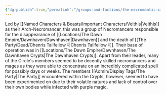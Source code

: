 ```yaml
---
{"dg-publish":true,"permalink":"/groups-and-factions/the-necromantic-circle-of-dawnhaven/","tags":["Groups"],"noteIcon":"","created":"2024-11-26T17:09:54.245+00:00","updated":"2024-12-31T21:58:53.930+00:00"}
---
```


Led by [[Named Characters & Beasts/Important Characters/Velthis\|Velthis]] as their Arch-Necromancer, this was a group of Necromancers responsible for the disappearance of [[Locations/The Dawn Empire/Dawnhaven/Dawnhaven\|Dawnhaven]] and the death of [[The Party/Dead/Chenris Tallfellow ‡\|Chenris Tallfellow ‡]]. Their base of operation was in [[Locations/The Dawn Empire/Dawnhaven/The Dawnhaven Crypts\|The Dawnhaven Crypts]]. Apart from their leader, many of the Circle's members seemed to be decently skilled necromancers and mages as they were able to concentrate on an incredibly complicated spell for possibly days or weeks. The members [[Admin/Display Tags/The Party\|The Party]] encountered within the Crypts, however, seemed to have been experimented on due to their volatile natures and lack of control over their own bodies while infected with purple magic.